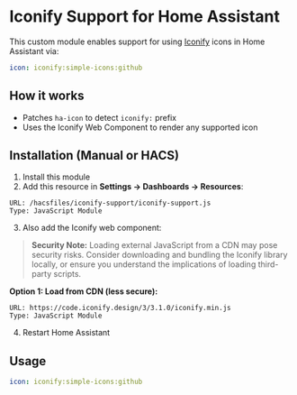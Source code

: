 # Iconify Support for Home Assistant

This custom module enables support for using [Iconify](https://icon-sets.iconify.design) icons in Home Assistant via:

```yaml
icon: iconify:simple-icons:github
```

## How it works

- Patches `ha-icon` to detect `iconify:` prefix
- Uses the Iconify Web Component to render any supported icon

## Installation (Manual or HACS)

1. Install this module
2. Add this resource in **Settings → Dashboards → Resources**:

```
URL: /hacsfiles/iconify-support/iconify-support.js
Type: JavaScript Module
```

3. Also add the Iconify web component:

> **Security Note:** Loading external JavaScript from a CDN may pose security risks. Consider downloading and bundling the Iconify library locally, or ensure you understand the implications of loading third-party scripts.

**Option 1: Load from CDN (less secure):**

```
URL: https://code.iconify.design/3/3.1.0/iconify.min.js
Type: JavaScript Module
```

4. Restart Home Assistant

## Usage

```yaml
icon: iconify:simple-icons:github
```
